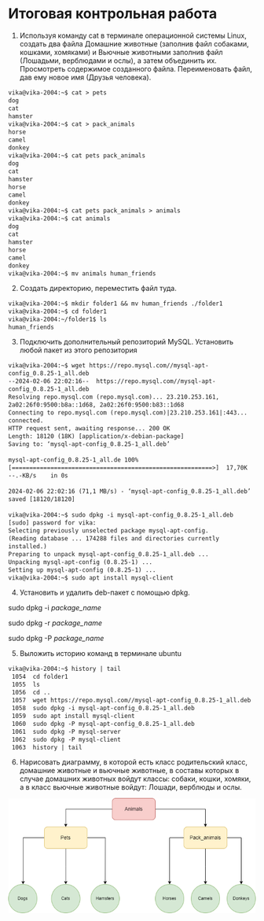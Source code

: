 # Итоговая контрольная работа

1. Используя команду cat в терминале операционной системы Linux, создать два файла Домашние животные (заполнив файл собаками, кошками, хомяками) и Вьючные животными заполнив файл (Лошадьми, верблюдами и ослы), а затем объединить их. Просмотреть содержимое созданного файла. Переименовать файл, дав ему новое имя (Друзья человека).

```
vika@vika-2004:~$ cat > pets
dog
cat
hamster               
vika@vika-2004:~$ cat > pack_animals
horse
camel
donkey
vika@vika-2004:~$ cat pets pack_animals
dog
cat
hamster
horse
camel
donkey
vika@vika-2004:~$ cat pets pack_animals > animals
vika@vika-2004:~$ cat animals
dog
cat
hamster
horse
camel
donkey
vika@vika-2004:~$ mv animals human_friends
```

2. Создать директорию, переместить файл туда.

```
vika@vika-2004:~$ mkdir folder1 && mv human_friends ./folder1
vika@vika-2004:~$ cd folder1
vika@vika-2004:~/folder1$ ls
human_friends
```

3. Подключить дополнительный репозиторий MySQL. Установить любой пакет из этого репозитория

```
vika@vika-2004:~$ wget https://repo.mysql.com//mysql-apt-config_0.8.25-1_all.deb
--2024-02-06 22:02:16--  https://repo.mysql.com//mysql-apt-config_0.8.25-1_all.deb
Resolving repo.mysql.com (repo.mysql.com)... 23.210.253.161, 2a02:26f0:9500:b8a::1d68, 2a02:26f0:9500:b83::1d68
Connecting to repo.mysql.com (repo.mysql.com)|23.210.253.161|:443... connected.
HTTP request sent, awaiting response... 200 OK
Length: 18120 (18K) [application/x-debian-package]
Saving to: ‘mysql-apt-config_0.8.25-1_all.deb’

mysql-apt-config_0.8.25-1_all.de 100%[=========================================================>]  17,70K  --.-KB/s    in 0s      

2024-02-06 22:02:16 (71,1 MB/s) - ‘mysql-apt-config_0.8.25-1_all.deb’ saved [18120/18120]

vika@vika-2004:~$ sudo dpkg -i mysql-apt-config_0.8.25-1_all.deb
[sudo] password for vika: 
Selecting previously unselected package mysql-apt-config.
(Reading database ... 174288 files and directories currently installed.)
Preparing to unpack mysql-apt-config_0.8.25-1_all.deb ...
Unpacking mysql-apt-config (0.8.25-1) ...
Setting up mysql-apt-config (0.8.25-1) ...
vika@vika-2004:~$ sudo apt install mysql-client
```
4. Установить и удалить deb-пакет с помощью dpkg.

sudo dpkg -i *package_name*

sudo dpkg -r *package_name*

sudo dpkg -P *package_name*

5. Выложить историю команд в терминале ubuntu

```
vika@vika-2004:~$ history | tail
 1054  cd folder1
 1055  ls
 1056  cd ..
 1057  wget https://repo.mysql.com//mysql-apt-config_0.8.25-1_all.deb
 1058  sudo dpkg -i mysql-apt-config_0.8.25-1_all.deb
 1059  sudo apt install mysql-client
 1060  sudo dpkg -P mysql-apt-config_0.8.25-1_all.deb
 1061  sudo dpkg -P mysql-server
 1062  sudo dpkg -P mysql-client
 1063  history | tail
```

6. Нарисовать диаграмму, в которой есть класс родительский класс, домашние животные и вьючные животные, в составы которых в случае домашних животных войдут классы: собаки, кошки, хомяки, а в класс вьючные животные войдут: Лошади, верблюды и ослы.

![animals_diagram](animals.png)







